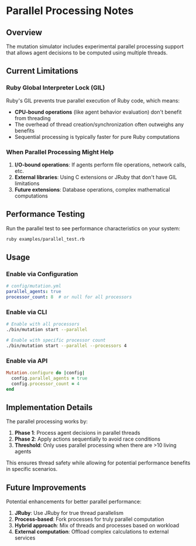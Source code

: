 # Parallel Processing Notes

## Overview

The mutation simulator includes experimental parallel processing support that allows agent decisions to be computed using multiple threads.

## Current Limitations

### Ruby Global Interpreter Lock (GIL)

Ruby's GIL prevents true parallel execution of Ruby code, which means:

- **CPU-bound operations** (like agent behavior evaluation) don't benefit from threading
- The overhead of thread creation/synchronization often outweighs any benefits
- Sequential processing is typically faster for pure Ruby computations

### When Parallel Processing Might Help

1. **I/O-bound operations**: If agents perform file operations, network calls, etc.
2. **External libraries**: Using C extensions or JRuby that don't have GIL limitations
3. **Future extensions**: Database operations, complex mathematical computations

## Performance Testing

Run the parallel test to see performance characteristics on your system:

```bash
ruby examples/parallel_test.rb
```

## Usage

### Enable via Configuration

```yaml
# config/mutation.yml
parallel_agents: true
processor_count: 8  # or null for all processors
```

### Enable via CLI

```bash
# Enable with all processors
./bin/mutation start --parallel

# Enable with specific processor count
./bin/mutation start --parallel --processors 4
```

### Enable via API

```ruby
Mutation.configure do |config|
  config.parallel_agents = true
  config.processor_count = 4
end
```

## Implementation Details

The parallel processing works by:

1. **Phase 1**: Process agent decisions in parallel threads
2. **Phase 2**: Apply actions sequentially to avoid race conditions
3. **Threshold**: Only uses parallel processing when there are >10 living agents

This ensures thread safety while allowing for potential performance benefits in specific scenarios.

## Future Improvements

Potential enhancements for better parallel performance:

1. **JRuby**: Use JRuby for true thread parallelism
2. **Process-based**: Fork processes for truly parallel computation
3. **Hybrid approach**: Mix of threads and processes based on workload
4. **External computation**: Offload complex calculations to external services 